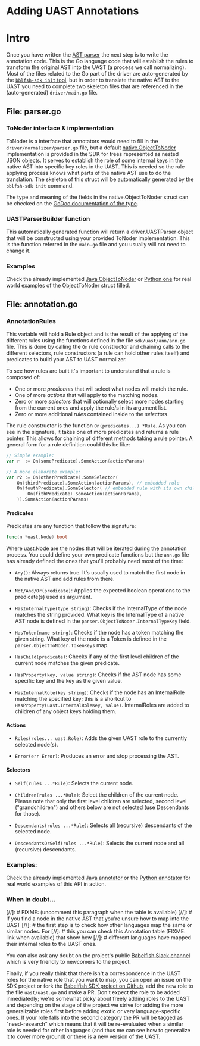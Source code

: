# Adding UAST Annotations

# Intro

Once you have written the [AST parser](sdk.md) the next step is to write
the annotation code. This is the Go language code that will establish the rules to
transform the original AST into the UAST (a process we call normalizing). Most of
the files related to the Go part of the driver are auto-generated by the
[`bblfsh-sdk init` tool](sdk.md), but in order to translate the native AST
to the UAST you need to complete two skeleton files that are referenced in the
(auto-generated) `driver/main.go` file.

## File: parser.go

### ToNoder interface & implementation

ToNoder is a interface that annotators would need to fill in the
`driver/normalizer/parser.go` file, but a default
[native.ObjectToNoder](https://godoc.org/github.com/bblfsh/sdk/protocol/native#ObjectToNoder)
implementation is provided in the SDK for trees represented as nested JSON
objects. It serves to establish the role of some internal keys in the native AST
into specific key roles in the UAST. This is needed so the rule applying process
knows what parts of the native AST use to do the translation. The skeleton of this
struct will be automatically generated by the `bblfsh-sdk init` command. 

The type and meaning of the fields in the native.ObjectToNoder struct can be
checked on the [GoDoc documentation of the
type](https://godoc.org/github.com/bblfsh/sdk/protocol/native#ObjectToNoder).

### UASTParserBuilder function

This automatically generated function will return a driver.UASTParser object that
will be constructed using your provided ToNoder implementation. This is the
function referred in the `main.go` file and you usually will not need to change it.

### Examples

Check the already implemented [Java
ObjectToNoder](https://github.com/bblfsh/java-driver/blob/master/driver/normalizer/parser.go)
or [Python
one](https://github.com/bblfsh/python-driver/blob/master/driver/normalizer/parser.go)
for real world examples of the ObjectToNoder struct filled.

## File: annotation.go

### AnnotationRules 

This variable will hold a Rule object and is the result of the applying of the
different rules using the functions defined in the file ``sdk/uast/ann/ann.go``
file. This is done by calling the `On` rule constructor and chaining calls to the
different selectors, rule constructors (a rule can hold other rules itself) and
predicates to build your AST to UAST normalizer.

To see how rules are built it's important to understand that a rule is composed
of:

- One or more *predicates* that will select what nodes will match the rule.
- One of more *actions* that will apply to the matching nodes.
- Zero or more *selectors* that will optionally select more nodes starting
  from the current ones and apply the rule/s in its argument list.
- Zero or more additional *rules* contained inside to the *selectors*.

The rule constructor is the function `On(predicates...) *Rule`. As you can see
in the signature, it takes one of more predicates and returns a rule pointer. This 
allows for chaining of different methods taking a rule pointer. A general form
for a rule definition could this be like:

```go
// Simple example:
var r  := On(somePredicate).SomeAction(actionParams)

// A more elaborate example:
var r2 := On(otherPredicate).SomeSelector(
    On(thirdPredicate).SomeAction(actionParams), // embedded rule
    On(fouthPredicate).SomeSelector( // embedded rule with its own childs
        On(fithPredicate).SomeAction(actionParams),
    )).SomeAction(actionPArams)
```

#### Predicates

Predicates are any function that follow the signature: 

```go
func(n *uast.Node) bool
```

Where uast.Node are the nodes that will be iterated during the annotation
process. You could define your own predicate functions but the `ann.go` file
has already defined the ones that you'll probably need most of the time:

- `Any()`: Always returns true. It's usually used to match the first node in 
  the native AST and add rules from there.

- `Not/And/Or(predicate)`: Applies the expected boolean operations to 
  the predicate(s) used as argument.

- `HasInternalType(type string)`: Checks if the InternalType of the node matches
  the string provided. What key is the InternalType of a native AST node is 
  defined in the `parser.ObjectToNoder.InternalTypeKey` field.

- `HasToken(name string)`: Checks if the node has a token matching the given
  string. What key of the node is a Token is defined in the 
  `parser.ObjectToNoder.TokenKeys` map.

- `HasChild(predicate)`: Checks if any of the first level children of
  the current node matches the given predicate.

- `HasProperty(key, value string)`: Checks if the AST node has some specific key
  and the key as the given value.

- `HasInternalRole(key string)`: Checks if the node has an InternalRole matching
  the specified key; this is a shortcut to `HasProperty(uast.InternalRoleKey,
  value)`. InternalRoles are added to children of any object keys holding them.

#### Actions

- `Roles(roles... uast.Role)`: Adds the given UAST role to the currently
  selected node(s).

- `Error(err Error)`: Produces an error and stop processing the AST.

#### Selectors

- `Self(rules ...*Rule)`: Selects the current node.

- `Children(rules ...*Rule)`: Select the children of the current node. Please note
   that only the first level children are selected, second level ("grandchildren")
   and others below are not selected (use Descendants for those).

- `Descendants(rules ...*Rule)`: Selects all (recursive) descendants of the
  selected node.

- `DescendantsOrSelf(rules ...*Rule)`: Selects the current node and all
  (recursive) descendants.

### Examples:

Check the already implemented [Java
annotator](https://github.com/bblfsh/java-driver/blob/master/driver/normalizer/annotation.go)
or the [Python
annotator](https://github.com/bblfsh/python-driver/blob/master/driver/normalizer/annotation.go)
for real world examples of this API in action.

### When in doubt...

[//]: # FIXME: (uncomment this paragraph when the table is available)
[//]: # If you find a node in the native AST that you're unsure how to map into the UAST
[//]: # the first step is to check how other languages map the same or similar nodes.  For
[//]: # this you can check this Annotation table (FIXME: link when available) that show how
[//]: # different languages have mapped their internal roles to the UAST ones.

You can also ask any doubt on the project's public [Babelfish Slack
channel](https://sourced-community.slack.com/join/shared_invite/MTkwNTM0ODEyODIzLTE0OTYxMzc5NTMtODRhMDYyNzAyYQ)
which is very friendly to newcomers to the project.

Finally, if you really think that there isn't a correspondence in the UAST roles
for the native role that you want to map, you can open an issue on the SDK project
or fork the [Babelfish SDK project
on Github](https://github.com/bblfsh/sdk), add the new role to the file
`uast/uast.go` and make a PR. Don't expect the role to be added inmediatedly;
we're somewhat picky about freely adding roles to the UAST and depending on the
stage of the project we strive for adding the more generalizable roles first
before adding exotic or very language-specific ones. If your role falls into the
second category the PR will be tagged as "need-research" which means that it will
be re-evaluated when a similar role is needed for other languages (and thus me can
see how to generalize it to cover more ground) or there is a new version of the
UAST.

